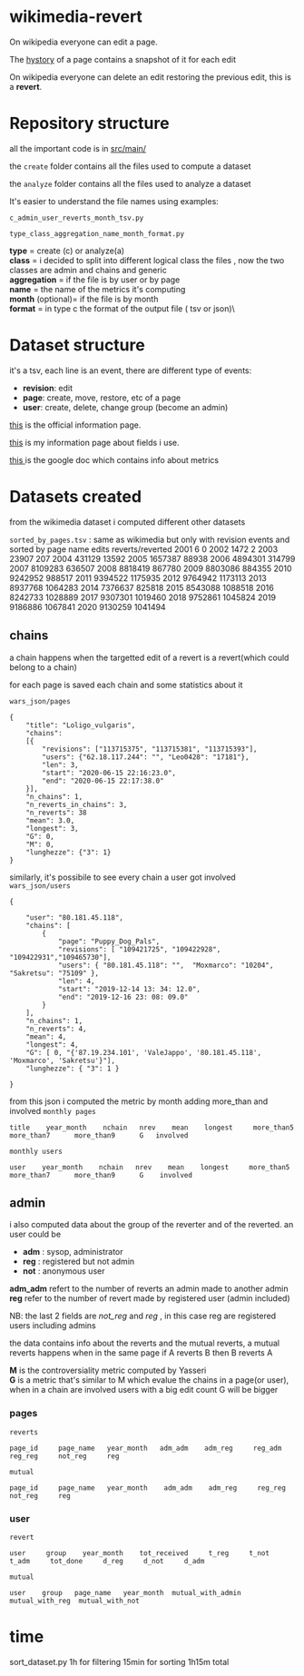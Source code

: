 # wikimedia-revert
On wikipedia everyone can edit a page.

The [hystory](https://en.wikipedia.org/w/index.php?title=Volcanic_rock&action=history) of a page contains a snapshot of it for each edit 


On wikipedia everyone can delete an edit restoring the previous edit, this is a **revert**.

# Repository structure 
all the important code is in [src/main/](src/main/)

the `create` folder contains all the files used to compute a dataset 

the `analyze` folder contains all the files used to analyze a dataset

It's easier to understand the file names using examples:

`c_admin_user_reverts_month_tsv.py`

`type_class_aggregation_name_month_format.py`

**type** = create (c) or analyze(a)\
**class** = i decided to split into different logical class the files , now the two classes are admin and chains and generic \
**aggregation** = if the file is by user or by page \
**name** = the name of the metrics it's computing \
**month** (optional)= if the file is by month \
**format** = in type c the format of the output file ( tsv or json)\




# Dataset structure 

it's a tsv, each line is an event, there are different type of events: 
- **revision**: edit 
- **page**: create, move, restore, etc of a page  
- **user**: create, delete, change group (become an admin) 

[this](https://wikitech.wikimedia.org/wiki/Analytics/Data_Lake/Edits/Mediawiki_history_dumps) is the official information page.

[this](https://docs.google.com/spreadsheets/d/1oyo59K_FfGTl7C5Q96NjvnWeAbWv1ILVSdvSrF1Pz8E/edit#gid=297287992) is my information page about fields i use. 

[this ](https://docs.google.com/document/d/1YnV7rC6kXZIpYd8ppJLgg7ieKAlmnaOG04BDTZ8NLjA/edit#) is the google doc which contains info about metrics



# Datasets created 
from the wikimedia dataset i computed different other datasets


```sorted_by_pages.tsv``` : same as wikimedia but only with revision events and sorted by page name
               edits    reverts/reverted
    2001          6       0
    2002       1472       2
    2003      23907     207
    2004     431129   13592
    2005    1657387   88938
    2006    4894301  314799
    2007    8109283  636507
    2008    8818419  867780
    2009    8803086  884355
    2010    9242952  988517
    2011    9394522 1175935
    2012    9764942 1173113
    2013    8937768 1064283
    2014    7376637  825818
    2015    8543088 1088518
    2016    8242733 1028889
    2017    9307301 1019460
    2018    9752861 1045824
    2019    9186886 1067841
    2020    9130259 1041494


## chains 
a chain happens when the targetted edit of a revert is a revert(which could belong to a chain)

for each page is saved each chain and some statistics about it 

```wars_json/pages```
```
{
    "title": "Loligo_vulgaris", 
    "chains": 
    [{
        "revisions": ["113715375", "113715381", "113715393"], 
        "users": {"62.18.117.244": "", "Leo0428": "17181"}, 
        "len": 3, 
        "start": "2020-06-15 22:16:23.0", 
        "end": "2020-06-15 22:17:38.0"
    }], 
    "n_chains": 1, 
    "n_reverts_in_chains": 3, 
    "n_reverts": 38
    "mean": 3.0, 
    "longest": 3, 
    "G": 0,
    "M": 0, 
    "lunghezze": {"3": 1}
}
```
similarly, it's possibile to see every chain a user got involved 
```wars_json/users```
```
{
        
    "user": "80.181.45.118",
    "chains": [
        {
            "page": "Puppy_Dog_Pals",
            "revisions": [ "109421725", "109422928", "109422931","109465730"],
            "users": { "80.181.45.118": "",  "Moxmarco": "10204", "Sakretsu": "75109" },
            "len": 4,
            "start": "2019-12-14 13: 34: 12.0",
            "end": "2019-12-16 23: 08: 09.0"
        }
    ],
    "n_chains": 1,
    "n_reverts": 4,
    "mean": 4,
    "longest": 4,
    "G": [ 0, "{'87.19.234.101', 'ValeJappo', '80.181.45.118', 'Moxmarco', 'Sakretsu'}"],
    "lunghezze": { "3": 1 }
    
}
```
from this json i computed the metric by month adding more_than and involved
```monthly pages```
```
title    year_month    nchain   nrev    mean    longest     more_than5      more_than7      more_than9      G   involved
```

```monthly users```
``` 
user    year_month    nchain   nrev    mean    longest     more_than5      more_than7      more_than9      G    involved
```


## admin
i also computed data about the group of the reverter and of the reverted.
an user could be 
- **adm** : sysop, administrator 
- **reg** : registered but not admin 
- **not** : anonymous user 

**adm_adm** refert to the number of reverts an admin made to another admin 
**reg** refer to the number of revert made by registered user (admin included)

NB: the last 2 fields are _not_reg_ and _reg_ , in this case reg are registered users including admins

the data contains info about the reverts and the mutual reverts, a mutual reverts happens when in the same page if A reverts B then B reverts A 

**M** is the controversiality metric computed by Yasseri \
**G** is a metric that's similar to M which evalue the chains in a page(or user), when in a chain are involved users with a big edit count G will be bigger


### pages

```reverts```
```
page_id     page_name   year_month   adm_adm    adm_reg     reg_adm     reg_reg     not_reg     reg
```

```mutual```

```
page_id     page_name   year_month    adm_adm    adm_reg     reg_reg     not_reg     reg
```

### user
```revert```
```
user     group    year_month    tot_received     t_reg     t_not     t_adm     tot_done     d_reg     d_not     d_adm    
```

```mutual```

```
user    group   page_name   year_month  mutual_with_admin   mutual_with_reg  mutual_with_not
```





# time 
sort_dataset.py 1h for filtering  15min for sorting 1h15m total







